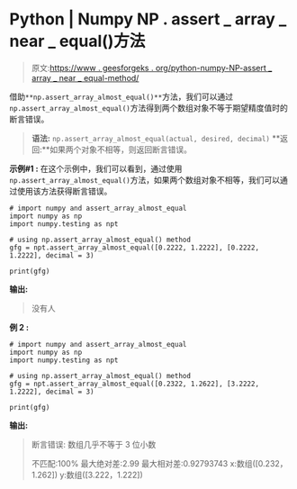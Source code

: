 # Python | Numpy NP . assert _ array _ near _ equal()方法

> 原文:[https://www . geesforgeks . org/python-numpy-NP-assert _ array _ near _ equal-method/](https://www.geeksforgeeks.org/python-numpy-np-assert_array_almost_equal-method/)

借助`**np.assert_array_almost_equal()**`方法，我们可以通过`np.assert_array_almost_equal()`方法得到两个数组对象不等于期望精度值时的断言错误。

> **语法:** `np.assert_array_almost_equal(actual, desired, decimal)`
> **返回:**如果两个对象不相等，则返回断言错误。

**示例#1 :**
在这个示例中，我们可以看到，通过使用`np.assert_array_almost_equal()`方法，如果两个数组对象不相等，我们可以通过使用该方法获得断言错误。

```
# import numpy and assert_array_almost_equal
import numpy as np
import numpy.testing as npt

# using np.assert_array_almost_equal() method
gfg = npt.assert_array_almost_equal([0.2222, 1.2222], [0.2222, 1.2222], decimal = 3)

print(gfg)
```

**输出:**

> 没有人

**例 2 :**

```
# import numpy and assert_array_almost_equal
import numpy as np
import numpy.testing as npt

# using np.assert_array_almost_equal() method
gfg = npt.assert_array_almost_equal([0.2322, 1.2622], [3.2222, 1.2222], decimal = 3)

print(gfg)
```

**输出:**

> 断言错误:
> 数组几乎不等于 3 位小数
> 
> 不匹配:100%
> 最大绝对差:2.99
> 最大相对差:0.92793743
> x:数组([0.232，1.262])
> y:数组([3.222，1.222])